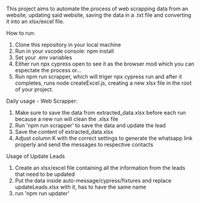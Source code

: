 This project aims to automate the process of web scrapping data from an website, updating said website, saving the data in a .txt file and converting it into an xlsx/excel file.

How to run:

1. Clone this repository in your local machine
2. Run in your vscode console: npm install
3. Set your .env variables
4. Either run npx cypress open to see it as the browser mod which you can espectate the process or...
5. Run npm run scrapper, which will triger npx cypress run and after it completes, runs node createExcel.js, creating a new xlsx file in the root of your project.

Daily usage - Web Scrapper:

1. Make sure to save the data from extracted_data.xlsx before each run because a new run will clean the .xlsx file
2. Run 'npm run scrapper' to save the data and update the lead
3. Save the content of extracted_data.xlsx
4. Adjust column K with the correct settings to generate the whatsapp link properly and send the messages to respective contacts

Usage of Update Leads

1. Create an xlsx/excel file containing all the information from the leads that need to be updated
2. Put the data inside auto-message/cypress/fixtures and replace updateLeads.xlsx with it, has to have the same name
3. run 'npm run updater'
